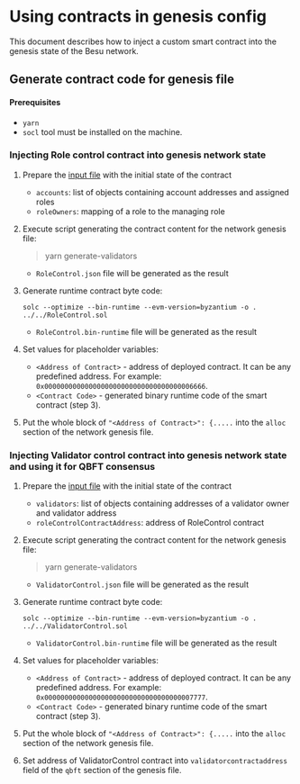 # Using contracts in genesis config

This document describes how to inject a custom smart contract into the genesis state of the Besu network.

## Generate contract code for genesis file

#### Prerequisites 

* `yarn`
* `socl` tool must be installed on the machine.

### Injecting Role control contract into genesis network state

1. Prepare the [input file](roles/data.json) with the initial state of the contract
   * `accounts`: list of objects containing account addresses and assigned roles
   * `roleOwners`: mapping of a role to the managing role  

2. Execute script generating the contract content for the network genesis file:
    > yarn generate-validators
   * `RoleControl.json` file will be generated as the result

3. Generate runtime contract byte code:
   ```
   solc --optimize --bin-runtime --evm-version=byzantium -o . ../../RoleControl.sol
   ```
   * `RoleControl.bin-runtime` file will be generated as the result

4. Set values for placeholder variables:
   * `<Address of Contract>` - address of deployed contract. It can be any predefined address. For example: `0x0000000000000000000000000000000000006666`.
   * `<Contract Code>` - generated binary runtime code of the smart contract (step 3).

5. Put the whole block of `"<Address of Contract>": {.....` into the `alloc` section of the network genesis file.

### Injecting Validator control contract into genesis network state and using it for QBFT consensus

1. Prepare the [input file](validators/data.json) with the initial state of the contract
   * `validators`: list of objects containing addresses of a validator owner and validator address
   * `roleControlContractAddress`: address of RoleControl contract

2. Execute script generating the contract content for the network genesis file:
   > yarn generate-validators
   * `ValidatorControl.json` file will be generated as the result

3. Generate runtime contract byte code:
   ```
   solc --optimize --bin-runtime --evm-version=byzantium -o . ../../ValidatorControl.sol
   ```
   * `ValidatorControl.bin-runtime` file will be generated as the result

4. Set values for placeholder variables:
   * `<Address of Contract>` - address of deployed contract. It can be any predefined address. For example: `0x0000000000000000000000000000000000007777`.
   * `<Contract Code>` - generated binary runtime code of the smart contract (step 3).

5. Put the whole block of `"<Address of Contract>": {.....` into the `alloc` section of the network genesis file.

6. Set address of ValidatorControl contract into `validatorcontractaddress` field of the `qbft` section of the genesis file.
